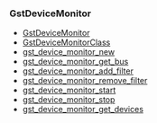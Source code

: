 ### GstDeviceMonitor

* [GstDeviceMonitor]()
* [GstDeviceMonitorClass]()
* [gst_device_monitor_new]()
* [gst_device_monitor_get_bus]()
* [gst_device_monitor_add_filter]()
* [gst_device_monitor_remove_filter]()
* [gst_device_monitor_start]()
* [gst_device_monitor_stop]()
* [gst_device_monitor_get_devices]()
